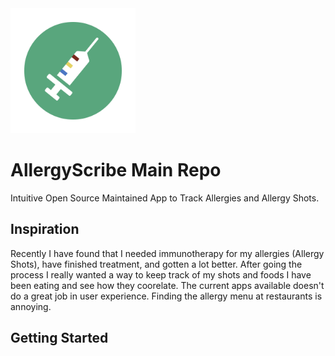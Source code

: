 <img src="https://github.com/darkmastermindz/AllergyScribe-iOS/blob/master/allergyscribe-logo.png" data-canonical-src="https://github.com/darkmastermindz/AllergyScribe-iOS/blob/master/allergyscribe-logo.png" width="200" height="200"/>

# AllergyScribe Main Repo
Intuitive Open Source Maintained App to Track Allergies and Allergy Shots.


## Inspiration
  Recently I have found that I needed immunotherapy for my allergies (Allergy Shots),  have finished treatment, and gotten a lot better. 
  After going the process I really wanted a way to keep track of my shots and foods I have been eating and see how they coorelate.
  The current apps available doesn't do a great job in user experience.
  Finding the allergy menu at restaurants is annoying.

## Getting Started
